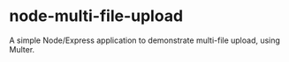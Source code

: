 # node-multi-file-upload
A simple Node/Express application to demonstrate multi-file upload, using Multer.
